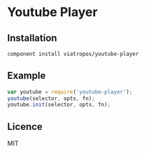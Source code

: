 # Youtube Player

## Installation

```bash
component install viatropos/youtube-player
```

## Example

```js
var youtube = require('youtube-player');
youtube(selector, opts, fn);
youtube.init(selector, opts, fn);
```

## Licence

MIT